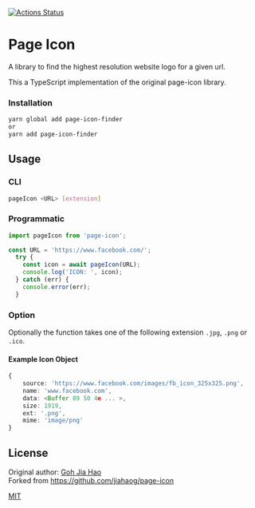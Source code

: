 [![Actions Status](https://github.com/UweStolz/page-icon/workflows/publish/badge.svg)](https://github.com/UweStolz/page-icon/actions)


# Page Icon

A library to find the highest resolution website logo for a given url.

This a TypeScript implementation of the original page-icon library.

### Installation

```bash
yarn global add page-icon-finder
or
yarn add page-icon-finder
```

## Usage

### CLI

```bash
pageIcon <URL> [extension]
```

### Programmatic

```typescript
import pageIcon from 'page-icon';

const URL = 'https://www.facebook.com/';
  try {
    const icon = await pageIcon(URL);
    console.log('ICON: ', icon);
  } catch (err) {
    console.error(err);
  }
```

### Option

Optionally the function takes one of the following extension `.jpg`, `.png` or `.ico`.

#### Example Icon Object

```typescript
{ 
    source: 'https://www.facebook.com/images/fb_icon_325x325.png',
    name: 'www.facebook.com',
    data: <Buffer 89 50 4e ... >,
    size: 1919,
    ext: '.png',
    mime: 'image/png' 
}
```

## License

Original author: [Goh Jia Hao](<https://github.com/jiahaog>
)  
Forked from <https://github.com/jiahaog/page-icon>

[MIT](LICENSE.md)
